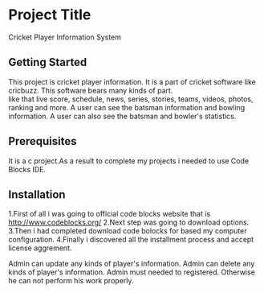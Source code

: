 # Project Title
Cricket Player Information System
## Getting Started
This project is cricket player information. 
It is a part of cricket software like cricbuzz. 
This software bears many kinds of part.  
like that live score, schedule, news, series, stories, teams, videos, photos, ranking and more.
A user can see the batsman information and bowling information.
A user can also see the batsman and bowler's statistics.
## Prerequisites
It is a c project.As a result to complete my projects i needed to use Code Blocks IDE.
## Installation
1.First of all i was going to official code blocks website that is http://www.codeblocks.org/
2.Next step was going to download options.
3.Then i had completed download code bolocks for based my computer configuration.
4.Finally i discovered all the installment process and accept license aggrement.

Admin can update any kinds of player's information.
Admin can delete any kinds of player's information.
Admin must needed to registered. Otherwise he can not perform his work properly.



